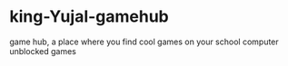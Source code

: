 # king-Yujal-gamehub
game hub, a place where you find cool games on your school computer unblocked games
